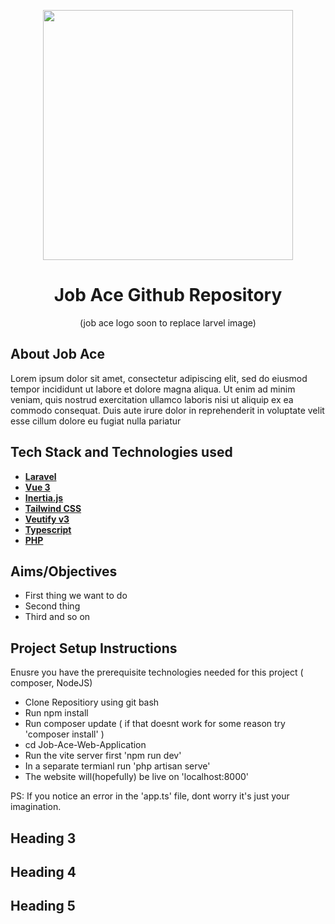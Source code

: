 <p align="center"><a href="https://laravel.com" target="_blank"><img src="https://raw.githubusercontent.com/laravel/art/master/logo-lockup/5%20SVG/2%20CMYK/1%20Full%20Color/laravel-logolockup-cmyk-red.svg" width="400"></a></p>
<h1 align="center">Job Ace Github Repository</h1>
<p align="center">(job ace logo soon to replace larvel image)</p>

## About Job Ace

Lorem ipsum dolor sit amet, consectetur adipiscing elit, sed do eiusmod tempor incididunt ut labore et dolore magna aliqua. Ut enim ad minim veniam, quis nostrud exercitation ullamco laboris nisi ut aliquip ex ea commodo consequat. Duis aute irure dolor in reprehenderit in voluptate velit esse cillum dolore eu fugiat nulla pariatur

## Tech Stack and Technologies used

- **[Laravel](https://laravel.com)**
- **[Vue 3](https://vuejs.org)**
- **[Inertia.js](https://inertiajs.com)**
- **[Tailwind CSS](https://tailwindcss.com)**
- **[Veutify v3](https://next.vuetifyjs.com/en/)**
- **[Typescript](https://www.typescriptlang.org)**
- **[PHP](https://www.php.net)**

## Aims/Objectives

- First thing we want to do 
- Second thing
- Third and so on


## Project Setup Instructions
Enusre you have the prerequisite technologies needed for this project ( composer, NodeJS)
- Clone Repositiory using git bash
- Run npm install
- Run composer update ( if that doesnt work for some reason try 'composer install' )
- cd Job-Ace-Web-Application
- Run the vite server first 'npm run dev'
- In a separate termianl run 'php artisan serve'
- The website will(hopefully) be live on 'localhost:8000'

PS: If you notice an error in the 'app.ts' file, dont worry it's just your imagination.




## Heading 3



## Heading 4



## Heading 5




